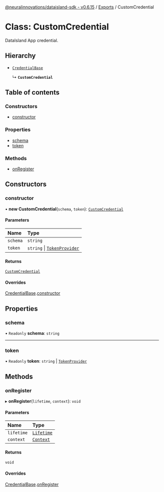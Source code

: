 [@neuralinnovations/dataisland-sdk - v0.6.15](../../README.md) / [Exports](../modules.md) / CustomCredential

# Class: CustomCredential

DataIsland App credential.

## Hierarchy

- [`CredentialBase`](CredentialBase.md)

  ↳ **`CustomCredential`**

## Table of contents

### Constructors

- [constructor](CustomCredential.md#constructor)

### Properties

- [schema](CustomCredential.md#schema)
- [token](CustomCredential.md#token)

### Methods

- [onRegister](CustomCredential.md#onregister)

## Constructors

### constructor

• **new CustomCredential**(`schema`, `token`): [`CustomCredential`](CustomCredential.md)

#### Parameters

| Name | Type |
| :------ | :------ |
| `schema` | `string` |
| `token` | `string` \| [`TokenProvider`](../modules.md#tokenprovider) |

#### Returns

[`CustomCredential`](CustomCredential.md)

#### Overrides

[CredentialBase](CredentialBase.md).[constructor](CredentialBase.md#constructor)

## Properties

### schema

• `Readonly` **schema**: `string`

___

### token

• `Readonly` **token**: `string` \| [`TokenProvider`](../modules.md#tokenprovider)

## Methods

### onRegister

▸ **onRegister**(`lifetime`, `context`): `void`

#### Parameters

| Name | Type |
| :------ | :------ |
| `lifetime` | [`Lifetime`](Lifetime.md) |
| `context` | [`Context`](Context.md) |

#### Returns

`void`

#### Overrides

[CredentialBase](CredentialBase.md).[onRegister](CredentialBase.md#onregister)
